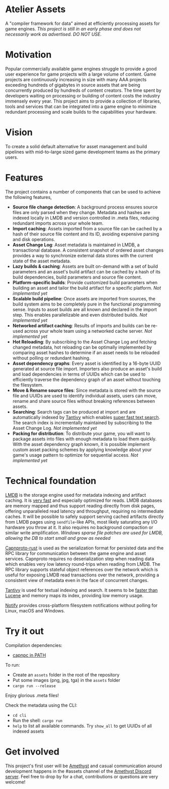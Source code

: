 # Atelier Assets
A "compiler framework for data" aimed at efficiently processing assets for game engines. _This project is still in an early phase and does not necessarily work as advertised. DO NOT USE._

# Motivation
Popular commercially available game engines struggle to provide a good user experience for game projects with a large volume of content. Game projects are continuously increasing in size with many AAA projects exceeding hundreds of gigabytes in source assets that are being concurrently produced by hundreds of content creators. The time spent by developers waiting on processing or building of content costs the industry immensely every year. This project aims to provide a collection of libraries, tools and services that can be integrated into a game engine to minimize redundant processing and scale builds to the capabilities your hardware. 

# Vision
To create a solid default alternative for asset management and build pipelines with mid-to-large sized game development teams as the primary users.

# Features
The project contains a number of components that can be used to achieve the following features,
- **Source file change detection**: A background process ensures source files are only parsed when they change. Metadata and hashes are indexed locally in LMDB and version controlled in .meta files, reducing redundant imports across your whole team.
- **Import caching**: Assets imported from a source file can be cached by a hash of their source file content and its ID, avoiding expensive parsing and disk operations.
- **Asset Change Log**: Asset metadata is maintained in LMDB, a transactional database. A consistent snapshot of ordered asset changes provides a way to synchronize external data stores with the current state of the asset metadata.
- **Lazy builds & caching**: Assets are built on-demand with a set of build parameters and an asset's build artifact can be cached by a hash of its build dependencies, build parameters and source file content.
- **Platform-specific builds**: Provide customized build parameters when building an asset and tailor the build artifact for a specific platform. _Not implemented yet_
- **Scalable build pipeline**: Once assets are imported from sources, the build system aims to be completely pure in the functional programming sense. Inputs to asset builds are all known and declared in the import step. This enables parallelizable and even distributed builds. _Not implemented yet_
- **Networked artifact caching**: Results of imports and builds can be re-used across your whole team using a networked cache server. _Not implemented yet_
- **Hot Reloading**: By subscribing to the Asset Change Log and fetching changed metadata, hot reloading can be optimally implemented by comparing asset hashes to determine if an asset needs to be reloaded without polling or redundant hashing. 
- **Asset dependency graphs**: Every asset is identified by a 16-byte UUID generated at source file import. Importers also produce an asset's build and load dependencies in terms of UUIDs which can be used to efficiently traverse the dependency graph of an asset without touching the filesystem. 
- **Move & Rename source files**: Since metadata is stored with the source file and UUIDs are used to identify individual assets, users can move, rename and share source files without breaking references between assets.
- **Searching**: Search tags can be produced at import and are automatically indexed by [Tantivy](https://github.com/tantivy-search/tantivy) which enables [super fast text search](https://tantivy-search.github.io/bench/). The search index is incrementally maintained by subscribing to the Asset Change Log. _Not implemented yet_
- **Packing for distribution**: To distribute your game, you will want to package assets into files with enough metadata to load them quickly. With the asset dependency graph known, it is possible implement custom asset packing schemes by applying knowledge about your game's usage pattern to optimize for sequential access. _Not implemented yet_


# Technical foundation
[LMDB](http://www.lmdb.tech/doc/) is the storage engine used for metadata indexing and artifact caching. It is [very fast](http://lmdb.tech/bench/microbench/) and especially optimized for reads. LMDB databases are memory mapped and thus support reading directly from disk pages, offering unparalleled read latency and throughput, requiring no intermediate caches. It will be possible to safely support serving cached artifacts directly from LMDB pages using `sendfile`-like APIs, most likely saturating any I/O hardware you throw at it. It also requires no background compaction or similar write amplification.
_Windows sparse file patches are used for LMDB, allowing the DB to start small and grow as needed_

[Capnproto-rust](https://github.com/capnproto/capnproto-rust) is used as the serialization format for persisted data and the RPC library for communication between the game engine and asset services. Capnproto requires no deserialization step when reading data which enables very low latency round-trips when reading from LMDB. The RPC library supports stateful object references over the network which is useful for exposing LMDB read transactions over the network, providing a consistent view of metadata even in the face of concurrent changes.

[Tantivy](https://github.com/tantivy-search/tantivy) is used for textual indexing and search. It seems to be [faster than Lucene](https://github.com/tantivy-search/tantivy) and memory maps its index, providing low memory usage.

[Notify](https://github.com/passcod/notify) provides cross-platform filesystem notifications without polling for Linux, macOS and Windows.

# Try it out
Compilation dependencies:
- [capnpc in PATH](https://capnproto.org/install.html)

To run:
- Create an `assets` folder in the root of the repository
- Put some images (png, jpg, tga) in the `assets` folder
- `cargo run --release`

Enjoy glorious .meta files!

Check the metadata using the CLI:
- `cd cli`
- Run the shell: `cargo run`
- `help` to list all available commands. Try `show_all` to get UUIDs of all indexed assets

# Get involved
This project's first user will be [Amethyst](https://github.com/amethyst/amethyst) and casual communication around development happens in the #assets channel of the [Amethyst Discord server](https://discord.gg/amethyst). Feel free to drop by for a chat, contributions or questions are very welcome! 
